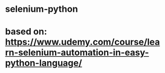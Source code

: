 # selenium-python
# based on: https://www.udemy.com/course/learn-selenium-automation-in-easy-python-language/